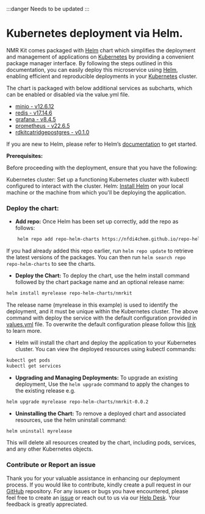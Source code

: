 :::danger Needs to be updated
:::

# Kubernetes deployment via Helm.
NMR Kit comes packaged with [Helm](https://helm.sh/docs/) chart which simplifies the deployment and management of applications on [Kubernetes](https://kubernetes.io/) by providing a convenient package manager interface. By following the steps outlined in this documentation, you can easily deploy this microservice using [Helm](https://helm.sh/docs/), enabling efficient and reproducible deployments in your [Kubernetes](https://kubernetes.io/) cluster.

The chart is packaged with below additional services as subcharts, which can be enabled or disabled via the value.yml file.
* [minio - v12.6.12](https://artifacthub.io/packages/helm/bitnami/minio)
* [redis - v17.14.6](https://artifacthub.io/packages/helm/bitnami/redis)
* [grafana - v8.4.5](https://artifacthub.io/packages/helm/bitnami/grafana)
* [prometheus - v22.6.5](https://prometheus-community.github.io/helm-charts/)
* [rdkitcatridgepostgres - v0.1.0](https://nfdi4chem.github.io/repo-helm-charts)

If you are new to Helm, please refer to Helm’s [documentation](https://helm.sh/docs/) to get started.

**Prerequisites:**

Before proceeding with the deployment, ensure that you have the following:

Kubernetes cluster: Set up a functioning Kubernetes cluster with kubectl configured to interact with the cluster.
Helm: [Install Helm](https://helm.sh/docs/docs/intro/install/) on your local machine or the machine from which you'll be deploying the application. 

### Deploy the chart:
*  **Add repo:** Once Helm has been set up correctly, add the repo as follows: 
```bash
    helm repo add repo-helm-charts https://nfdi4chem.github.io/repo-helm-charts/
```
If you had already added this repo earlier, run `helm repo update` to retrieve the latest versions of the packages. You can then run `helm search repo repo-helm-charts` to see the charts.

* **Deploy the Chart:** To deploy the chart, use the helm install command followed by the chart package name and an optional release name:
```bash
helm install myrelease repo-helm-charts/nmrkit
```
The release name (myrelease in this example) is used to identify the deployment, and it must be unique within the Kubernetes cluster.
The above command with deploy the service with the default configuration provided in [values.yml](https://github.com/NFDI4Chem/repo-helm-charts/blob/main/charts/nmrkit/values.yaml) file. To overwrite the default configuration please follow this [link](https://helm.sh/docs/chart_template_guide/values_files/) to learn more.

* Helm will install the chart and deploy the application to your Kubernetes cluster. You can view the deployed resources using kubectl commands:
```bash
kubectl get pods    
kubectl get services
```
* **Upgrading and Managing Deployments:** To upgrade an existing deployment, Use the `helm upgrade` command to apply the changes to the existing release e.g.
```bash
helm upgrade myrelease repo-helm-charts/nmrkit-0.0.2
```

* **Uninstalling the Chart:** To remove a deployed chart and associated resources, use the helm uninstall command:
```bash
helm uninstall myrelease
````
This will delete all resources created by the chart, including pods, services, and any other Kubernetes objects.


### Contribute or Report an issue
Thank you for your valuable assistance in enhancing our deployment process. If you would like to contribute, kindly create a pull request in our [GitHub](https://github.com/NFDI4Chem/repo-helm-charts) repository. For any issues or bugs you have encountered, please feel free to create an [issue](https://github.com/NFDI4Chem/repo-helm-charts/issues) or reach out to us via our [Help Desk](https://helpdesk.nfdi4chem.de/).
Your feedback is greatly appreciated.


